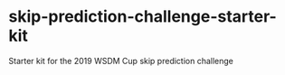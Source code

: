 # skip-prediction-challenge-starter-kit
Starter kit for the 2019 WSDM Cup skip prediction challenge
